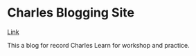 # Charles Blogging Site

[Link](https://charles-blogging-site.herokuapp.com/)

This a blog for record Charles Learn for workshop and practice.